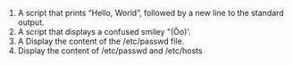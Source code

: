 1. A script that prints “Hello, World”, followed by a new line to the standard output.
2. A script that displays a confused smiley "(Ôo)'.
3. A Display the content of the /etc/passwd file.
4. Display the content of /etc/passwd and /etc/hosts
